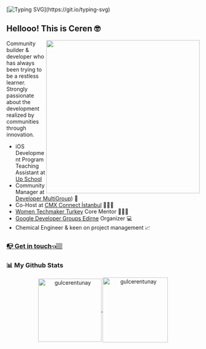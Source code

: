 [![Typing SVG](https://readme-typing-svg.herokuapp.com?size=31&duration=5022&color=2D9FFF&vCenter=true&width=700&lines=Choose+discomfort+for+growth!)](https://git.io/typing-svg)

<h2> Hellooo! This is Ceren 🤓 </h2>

<img align="right" src="https://media.giphy.com/media/kCVIL0CLNWv2E/giphy.gif" width='400'/>


Community builder & developer who has always been trying to be a restless learner. Strongly passionate about the development realized by communities through innovation.

- iOS Development Program Teaching Assistant at [Up School](https://www.upschool.io/)
- Community Manager at [Developer MultiGroup](https://www.instagram.com/devmultigroup/)) 🤩
- Co-Host at [CMX Connect İstanbul](https://events.cmxhub.com/istanbul/) 🙋🏽‍♀️
- [Women Techmaker Turkey](https://www.instagram.com/womentechmakerspower/) Core Mentor 👩🏽‍💻
- [Google Developer Groups Edirne](https://www.instagram.com/gdgedirne/?hl=tr) Organizer 💻
- Chemical Engineer & keen on project management 📈

### [📭 Get in touch👈🏼](https://manylink.co/@cerentunay)


### 📊 My Github Stats

<p align="center">
<a href="https://github.com/gulcerentunay">
  <img height="165em" align="center" src="https://github-readme-stats.vercel.app/api?username=gulcerentunay&show_icons=true&locale=en&theme=algolia&include_all_commits=true&count_private=true" alt="gulcerentunay"/>
   <img height="170em" align="center" src="https://github-readme-stats.vercel.app/api/top-langs?username=gulcerentunay&show_icons=true&locale=en&layout=compact&langs_count=8&theme=algolia" alt="gulcerentunay"/>
  </a>
</p>
